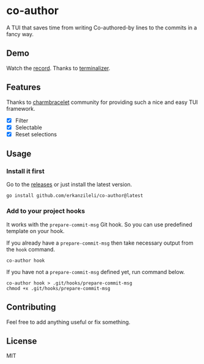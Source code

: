 # co-author

A TUI that saves time from writing Co-authored-by lines to the commits in a fancy way.

## Demo

Watch the [record](https://terminalizer.com/view/d12a3f1a5606). Thanks to [terminalizer](https://terminalizer.com).

## Features

Thanks to [charmbracelet](https://github.com/charmbracelet) community for providing such a nice and easy TUI framework.

- [X] Filter
- [X] Selectable
- [X] Reset selections

## Usage

### Install it first

Go to the [releases](https://github.com/erkanzileli/co-author/releases) or just install the latest version.

```shell
go install github.com/erkanzileli/co-author@latest
```

### Add to your project hooks

It works with the `prepare-commit-msg` Git hook. So you can use predefined template on your hook.

If you already have a `prepare-commit-msg` then take necessary output from the `hook` command.

```shell
co-author hook
```

If you have not a `prepare-commit-msg` defined yet, run command below.

```shell
co-author hook > .git/hooks/prepare-commit-msg
chmod +x .git/hooks/prepare-commit-msg
```

## Contributing

Feel free to add anything useful or fix something.

## License

MIT
